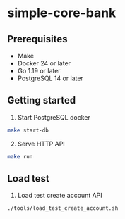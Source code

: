 # simple-core-bank

## Prerequisites

- Make
- Docker 24 or later
- Go 1.19 or later
- PostgreSQL 14 or later

## Getting started

1. Start PostgreSQL docker

```sh
make start-db
```

2. Serve HTTP API

```sh
make run
```

## Load test

1. Load test create account API

```sh
./tools/load_test_create_account.sh 
```